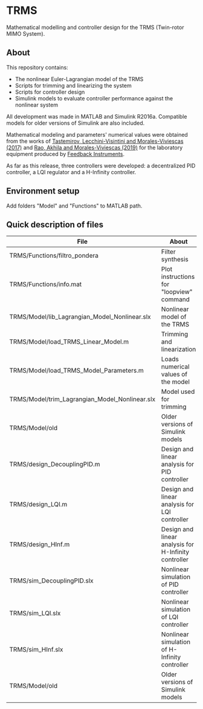 # TRMS
Mathematical modelling and controller design for the TRMS (Twin-rotor MIMO System).

## About
This repository contains:
 - The nonlinear Euler-Lagrangian model of the TRMS
 - Scripts for trimming and linearizing the system
 - Scripts for controller design
 - Simulink models to evaluate controller performance against the nonlinear system

All development was made in MATLAB and Simulink R2016a. Compatible models for older versions of Simulink are also included.

Mathematical modeling and parameters' numerical values were obtained from the works of [Tastemirov, Lecchini-Visintini and Morales-Viviescas (2017)](https://www.researchgate.net/publication/318230828_Complete_dynamic_model_of_the_Twin_Rotor_MIMO_System_TRMS_with_experimental_validation) and [Rao, Akhila and Morales-Viviescas (2019)](https://www.researchgate.net/publication/334784613_Extended_Kalman_observer_based_Robust_Control_of_one_degree_of_freedom_TRMS) for the laboratory equipment produced by [Feedback Instruments](https://www.feedback-shop.co.uk/twin-rotor-mimo-system-33-007i.html).

As far as this release, three controllers were developed: a decentralized PID controller, a LQI regulator and a H-Infinity controller.

## Environment setup
Add folders "Model" and "Functions" to MATLAB path.

## Quick description of files

File | About
--- | ---
TRMS/Functions/filtro_pondera | Filter synthesis
TRMS/Functions/info.mat | Plot instructions for "loopview" command
TRMS/Model/lib_Lagrangian_Model_Nonlinear.slx | Nonlinear model of the TRMS
TRMS/Model/load_TRMS_Linear_Model.m | Trimming and linearization
TRMS/Model/load_TRMS_Model_Parameters.m | Loads numerical values of the model
TRMS/Model/trim_Lagrangian_Model_Nonlinear.slx | Model used for trimming
TRMS/Model/old | Older versions of Simulink models
TRMS/design_DecouplingPID.m | Design and linear analysis for PID controller
TRMS/design_LQI.m | Design and linear analysis for LQI controller
TRMS/design_HInf.m | Design and linear analysis for H-Infinity controller
TRMS/sim_DecouplingPID.slx | Nonlinear simulation of PID controller
TRMS/sim_LQI.slx | Nonlinear simulation of LQI controller
TRMS/sim_HInf.slx | Nonlinear simulation of H-Infinity controller
TRMS/Model/old | Older versions of Simulink models
